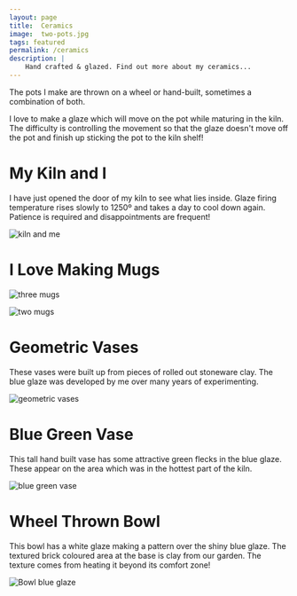 ```yaml
---
layout: page
title:  Ceramics
image:  two-pots.jpg
tags: featured
permalink: /ceramics
description: |
    Hand crafted & glazed. Find out more about my ceramics...
---
```

The pots I make are thrown on a wheel or hand-built, sometimes a combination of both.

I love to make a glaze which will move on the pot while maturing in the kiln. The difficulty is controlling the movement so that the glaze doesn't move off the pot and finish up sticking the pot to the kiln shelf!

# My Kiln and I

I have just opened the door of my kiln to see what lies inside.
Glaze firing temperature rises slowly to 1250º and takes a day to cool down again.
Patience is required and disappointments are frequent!

![kiln and me](/images/My-Kiln-and-I.jpg)

# I Love Making Mugs

![three mugs](/images/Mug-Group.jpg)

![two mugs](/images/New-Mugs.jpg)

# Geometric Vases

These vases were built up from pieces of rolled out stoneware clay.
The blue glaze was developed by me over many years of experimenting.

![geometric vases](/images/Geometric-Vases.JPG)

# Blue Green Vase

This tall hand built vase has some attractive green flecks in the blue glaze. 
These appear on the area which was in the hottest part of the kiln. 

![blue green vase](/images/Blue-Green-Vase.jpg)

# Wheel Thrown Bowl

This bowl has a white glaze making a pattern over the shiny blue glaze. 
The textured brick coloured area at the base is clay from our garden. The texture comes from heating it beyond its comfort zone!

![Bowl blue glaze](/images/Bowl-blue-glaze.jpg)
